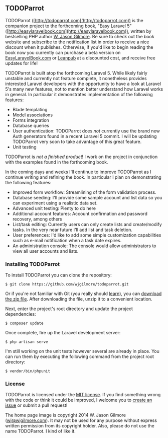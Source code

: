 ## TODOParrot

TODOParrot ([http://todoparrot.com](http://todoparrot.com)) is the companion project to the forthcoming book, "Easy Laravel 5" ([http://easylaravelbook.com](http://easylaravelbook.com)), written by bestselling PHP author [W. Jason Gilmore](http://wjgilmore.com). Be sure to check out the book website and subscribe to the notification list in order to receive a nice discount when it publishes. Otherwise, if you'd like to begin reading the book now you currently can purchase a beta version on [EasyLaravelBook.com](http://easylaravelbook.com) or [Leanpub](https://leanpub.com/easylaravel/) at a discounted cost, and receive free updates for life!

TODOParrot is built atop the forthcoming Laravel 5. While likely fairly unstable and currently not feature complete, it nonetheless provides interested Laravel developers with the opportunity to have a look at Laravel 5's many new features, not to mention better understand how Laravel works in general. In particular it demonstrates implementation of the following features:

* Blade templating
* Model associations 
* Forms integration 
* Database queries 
* User authentication: TODOParrot does *not* currently use the brand new Auth generators found in a recent Laravel 5 commit. I will be updating TODOParrot very soon to take advantage of this great feature.
* Unit testing

TODOParrot is *not a finished product*! I work on the project in conjunction with the examples found in the forthcoming book.

In the coming days and weeks I'll continue to improve TODOParrot as I continue writing and refining the book. In particular I plan on demonstrating the following features:

* Improved form workflow: Streamlining of the form validation process.
* Database seeding: I'll provide some sample account and list data so you can experiment using a realistic data set. 
* Advanced unit testing: Plenty to do here
* Additional account features: Account confirmation and password recovery, among others
* List/task editing: Currently users can only create lists and create/modify tasks. In the very near future I'll add list and task deletion.
* User preferences: I'd like to add some simple customization capabilities such as e-mail notification when a task date expires.
* An administration console: The console would allow administrators to view all user accounts and lists.

### Installing TODOParrot

To install TODOParrot you can clone the repository:

    $ git clone https://github.com/wjgilmore/todoparrot.git 

Or if you're not familiar with Git (you really should [learn](https://try.github.io)), you can [download the zip file](https://github.com/wjgilmore/todoparrot/archive/master.zip). After downloading the file, unzip it to a convenient location.

Next, enter the project's root directory and update the project dependencies:

    $ composer update

Once complete, fire up the Laravel development server:

    $ php artisan serve

I'm still working on the unit tests however several are already in place. You can run them by executing the following command from the project root directory:

    $ vendor/bin/phpunit

### License

TODOParrot is licensed under the [MIT license](http://opensource.org/licenses/MIT). If you find something wrong with the code or think it could be improved, I welcome you to [create an issue](https://github.com/wjgilmore/todoparrot/issues) or submit a pull request!

The home page image is copyright 2014 W. Jason Gilmore (wj@wjgilmore.com). It may not be used for any purpose without express written permission from its copyright holder. Also, please do not use the name TODOParrot. I kind of like it.
